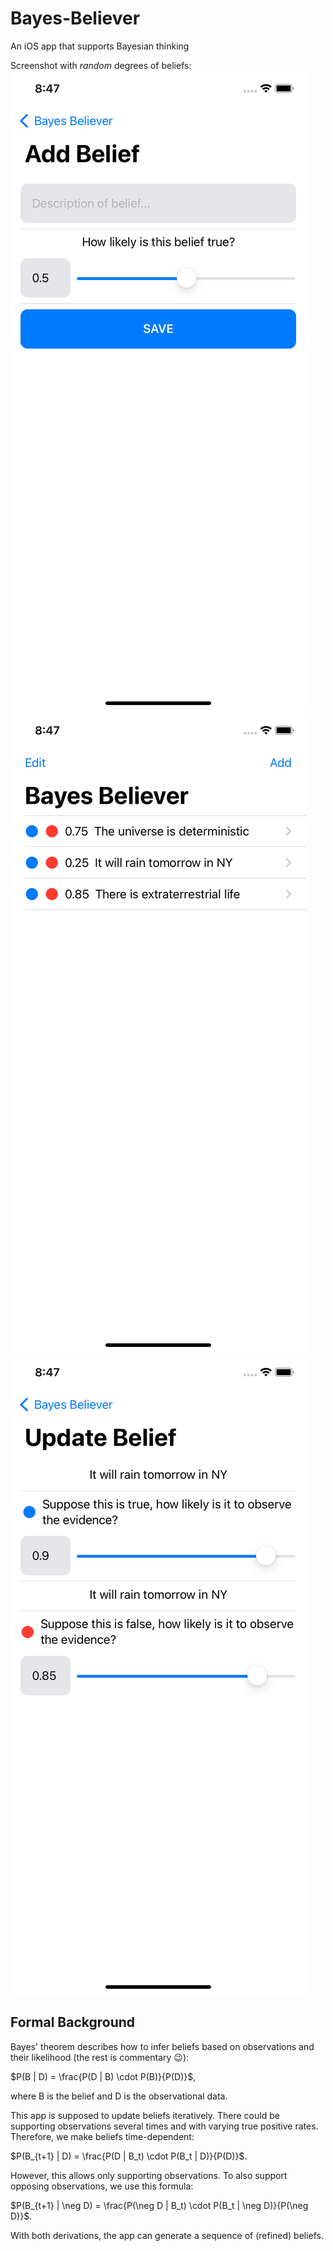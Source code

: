 # Bayes-Believer
An iOS app that supports Bayesian thinking

Screenshot with *random* degrees of beliefs:
![add belief](add.png "Add Belief") ![list beliefs](list.png "List Beliefs") ![edit belief](edit.png "Edit Belief")

## Formal Background

Bayes' theorem describes how to infer beliefs based on observations and their likelihood (the rest is commentary 😉):

$P(B | D) = \frac{P(D | B) \cdot P(B)}{P(D)}$,

where B is the belief and D is the observational data.

This app is supposed to update beliefs iteratively.
There could be supporting observations several times and with varying true positive rates.
Therefore, we make beliefs time-dependent:

$P(B_{t+1} | D) = \frac{P(D | B_t) \cdot P(B_t | D)}{P(D)}$.

However, this allows only supporting observations.
To also support opposing observations, we use this formula:

$P(B_{t+1} | \neg D) = \frac{P(\neg D | B_t) \cdot P(B_t | \neg D)}{P(\neg D)}$.

With both derivations, the app can generate a sequence of (refined) beliefs.
